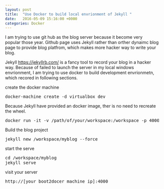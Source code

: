 ```yaml
---
layout: post
title:  "Use Docker to build local envrionment of Jekyll "
date:   2016-05-09 15:16:00 +0000
categories: Docker
---
```



I am trying to use git hub as the blog server because it become very popular those year. 
Github page uses Jekyll rather than orther dynaimc blog page to provide blog platfrom, which makes more hacker way to write your blog.

Jekyll https://jekyllrb.com/ is a fancy tool to record your blog in a hacker way.  Because of failed to launch the server in my local windows envrionment, I am trying to use docker to build development envrionmetn, which recored in following sections. 

create the docker machine

<pre>
docker-machine create -d virtualbox dev
</pre>

Because Jekyll have provided an docker image, ther is no need to recreate the wheel. 

<pre>
docker run -it -v /path/of/your/workspace:/workspace -p 4000:4000 jekyll/jekyll sh
</pre>

Build the blog project

<pre>
jekyll new /workspace/myblog --force
</pre>


start the serve
<pre>
cd /workspace/myblog
jekyll serve
</pre>


visit your server 
<pre>
http://[your boot2docer machine ip]:4000
</pre>

